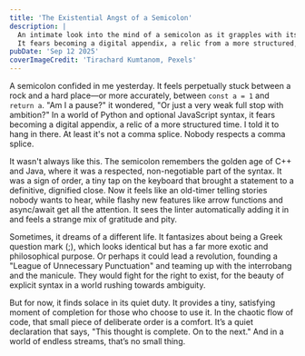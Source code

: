```yaml
---
title: 'The Existential Angst of a Semicolon'
description: |
  An intimate look into the mind of a semicolon as it grapples with its relevance in a changing world.
  It fears becoming a digital appendix, a relic from a more structured, syntactical time.
pubDate: 'Sep 12 2025'
coverImageCredit: 'Tirachard Kumtanom, Pexels'
---
```


A semicolon confided in me yesterday. It feels perpetually stuck between a rock and a hard place—or more accurately, between `const a = 1` and `return a`. "Am I a pause?" it wondered, "Or just a very weak full stop with ambition?" In a world of Python and optional JavaScript syntax, it fears becoming a digital appendix, a relic of a more structured time. I told it to hang in there. At least it's not a comma splice. Nobody respects a comma splice.

It wasn't always like this. The semicolon remembers the golden age of C++ and Java, where it was a respected, non-negotiable part of the syntax. It was a sign of order, a tiny tap on the keyboard that brought a statement to a definitive, dignified close. Now it feels like an old-timer telling stories nobody wants to hear, while flashy new features like arrow functions and async/await get all the attention. It sees the linter automatically adding it in and feels a strange mix of gratitude and pity.

Sometimes, it dreams of a different life. It fantasizes about being a Greek question mark (;), which looks identical but has a far more exotic and philosophical purpose. Or perhaps it could lead a revolution, founding a "League of Unnecessary Punctuation" and teaming up with the interrobang and the manicule. They would fight for the right to exist, for the beauty of explicit syntax in a world rushing towards ambiguity.

But for now, it finds solace in its quiet duty. It provides a tiny, satisfying moment of completion for those who choose to use it. In the chaotic flow of code, that small piece of deliberate order is a comfort. It’s a quiet declaration that says, "This thought is complete. On to the next." And in a world of endless streams, that’s no small thing.